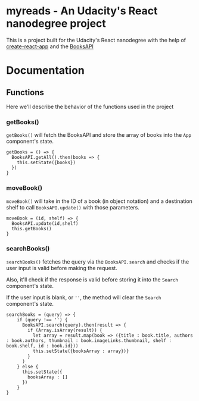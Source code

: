 # myreads - An Udacity's React nanodegree project

This is a project built for the Udacity's React nanodegree with the help of [create-react-app](https://github.com/facebookincubator/create-react-app) and the [BooksAPI](https://github.com/udacity/reactnd-project-myreads-starter)

# Documentation

## Functions

Here we'll describe the behavior of the functions used in the project

###  getBooks()

`getBooks()` will fetch the BooksAPI and store the array of books into the `App` component's state.


```
getBooks = () => {
  BooksAPI.getAll().then(books => {
    this.setState({books})
  })
}
```

### moveBook()

`moveBook()` will take in the ID of a book (in object notation) and a destination shelf to call `BooksAPI.update()` with those parameters.


```
moveBook = (id, shelf) => {
  BooksAPI.update(id,shelf)
  this.getBooks()
}
```

### searchBooks()

`searchBooks()` fetches the query via the `BooksAPI.search` and checks if the user input is valid before making the request.

Also, it'll check if the response is valid before storing it into the `Search` component's state.

If the user input is blank, or `''`, the method will clear the `Search` component's state.

```
searchBooks = (query) => {
    if (query !== '') {
      BooksAPI.search(query).then(result => {
        if (Array.isArray(result)) {
          let array = result.map(book => ({title : book.title, authors : book.authors, thumbnail : book.imageLinks.thumbnail, shelf : book.shelf, id : book.id}))
          this.setState({booksArray : array})}
        }
      )
    } else {
      this.setState({
        booksArray : []
      })
    }
}
```
